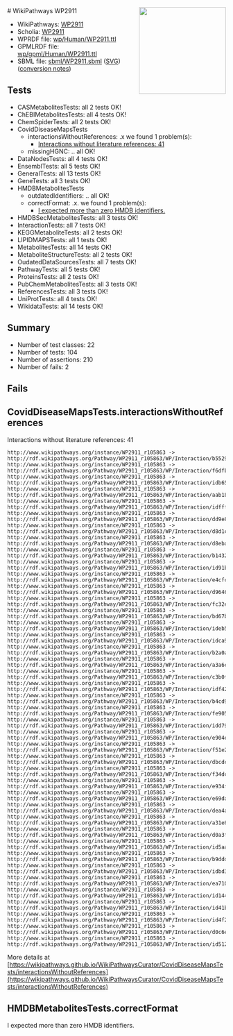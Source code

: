 <img style="float: right; width: 200px" src="../logo.png" />
# WikiPathways WP2911

* WikiPathways: [WP2911](https://identifiers.org/wikipathways:WP2911)
* Scholia: [WP2911](https://scholia.toolforge.org/wikipathways/WP2911)
* WPRDF file: [wp/Human/WP2911.ttl](../wp/Human/WP2911.ttl)
* GPMLRDF file: [wp/gpml/Human/WP2911.ttl](../wp/gpml/Human/WP2911.ttl)
* SBML file: [sbml/WP2911.sbml](../sbml/WP2911.sbml) ([SVG](../sbml/WP2911.svg)) ([conversion notes](../sbml/WP2911.txt))

## Tests
* CASMetabolitesTests: all 2 tests OK!
* ChEBIMetabolitesTests: all 4 tests OK!
* ChemSpiderTests: all 2 tests OK!
* CovidDiseaseMapsTests
    * interactionsWithoutReferences: .x we found 1 problem(s):
        * [Interactions without literature references: 41](#9701cd3f)
    * missingHGNC: .. all OK!
* DataNodesTests: all 4 tests OK!
* EnsemblTests: all 5 tests OK!
* GeneralTests: all 13 tests OK!
* GeneTests: all 3 tests OK!
* HMDBMetabolitesTests
    * outdatedIdentifiers: .. all OK!
    * correctFormat: .x. we found 1 problem(s):
        * [I expected more than zero HMDB identifiers.](#ad154c1e)
* HMDBSecMetabolitesTests: all 3 tests OK!
* InteractionTests: all 7 tests OK!
* KEGGMetaboliteTests: all 2 tests OK!
* LIPIDMAPSTests: all 1 tests OK!
* MetabolitesTests: all 14 tests OK!
* MetaboliteStructureTests: all 2 tests OK!
* OudatedDataSourcesTests: all 7 tests OK!
* PathwayTests: all 5 tests OK!
* ProteinsTests: all 2 tests OK!
* PubChemMetabolitesTests: all 3 tests OK!
* ReferencesTests: all 3 tests OK!
* UniProtTests: all 4 tests OK!
* WikidataTests: all 14 tests OK!


## Summary

* Number of test classes: 22
* Number of tests: 104
* Number of assertions: 210
* Number of fails: 2

## Fails

<a name="9701cd3f" />

## CovidDiseaseMapsTests.interactionsWithoutReferences

Interactions without literature references: 41
```
http://www.wikipathways.org/instance/WP2911_r105863 -> http://rdf.wikipathways.org/Pathway/WP2911_r105863/WP/Interaction/b5529
http://www.wikipathways.org/instance/WP2911_r105863 -> http://rdf.wikipathways.org/Pathway/WP2911_r105863/WP/Interaction/f6dfb
http://www.wikipathways.org/instance/WP2911_r105863 -> http://rdf.wikipathways.org/Pathway/WP2911_r105863/WP/Interaction/idb655dc91
http://www.wikipathways.org/instance/WP2911_r105863 -> http://rdf.wikipathways.org/Pathway/WP2911_r105863/WP/Interaction/aab18
http://www.wikipathways.org/instance/WP2911_r105863 -> http://rdf.wikipathways.org/Pathway/WP2911_r105863/WP/Interaction/idfff7b332
http://www.wikipathways.org/instance/WP2911_r105863 -> http://rdf.wikipathways.org/Pathway/WP2911_r105863/WP/Interaction/dd9e8
http://www.wikipathways.org/instance/WP2911_r105863 -> http://rdf.wikipathways.org/Pathway/WP2911_r105863/WP/Interaction/d8d1c
http://www.wikipathways.org/instance/WP2911_r105863 -> http://rdf.wikipathways.org/Pathway/WP2911_r105863/WP/Interaction/d8eba
http://www.wikipathways.org/instance/WP2911_r105863 -> http://rdf.wikipathways.org/Pathway/WP2911_r105863/WP/Interaction/b1432
http://www.wikipathways.org/instance/WP2911_r105863 -> http://rdf.wikipathways.org/Pathway/WP2911_r105863/WP/Interaction/id91bb38be
http://www.wikipathways.org/instance/WP2911_r105863 -> http://rdf.wikipathways.org/Pathway/WP2911_r105863/WP/Interaction/e4cfc
http://www.wikipathways.org/instance/WP2911_r105863 -> http://rdf.wikipathways.org/Pathway/WP2911_r105863/WP/Interaction/d9646
http://www.wikipathways.org/instance/WP2911_r105863 -> http://rdf.wikipathways.org/Pathway/WP2911_r105863/WP/Interaction/fc32e
http://www.wikipathways.org/instance/WP2911_r105863 -> http://rdf.wikipathways.org/Pathway/WP2911_r105863/WP/Interaction/bd67b
http://www.wikipathways.org/instance/WP2911_r105863 -> http://rdf.wikipathways.org/Pathway/WP2911_r105863/WP/Interaction/ideb5454ed
http://www.wikipathways.org/instance/WP2911_r105863 -> http://rdf.wikipathways.org/Pathway/WP2911_r105863/WP/Interaction/idca992113
http://www.wikipathways.org/instance/WP2911_r105863 -> http://rdf.wikipathways.org/Pathway/WP2911_r105863/WP/Interaction/b2a0a
http://www.wikipathways.org/instance/WP2911_r105863 -> http://rdf.wikipathways.org/Pathway/WP2911_r105863/WP/Interaction/a3a6c
http://www.wikipathways.org/instance/WP2911_r105863 -> http://rdf.wikipathways.org/Pathway/WP2911_r105863/WP/Interaction/c3b0f
http://www.wikipathways.org/instance/WP2911_r105863 -> http://rdf.wikipathways.org/Pathway/WP2911_r105863/WP/Interaction/idf425f5dc
http://www.wikipathways.org/instance/WP2911_r105863 -> http://rdf.wikipathways.org/Pathway/WP2911_r105863/WP/Interaction/b4cd9
http://www.wikipathways.org/instance/WP2911_r105863 -> http://rdf.wikipathways.org/Pathway/WP2911_r105863/WP/Interaction/fe905
http://www.wikipathways.org/instance/WP2911_r105863 -> http://rdf.wikipathways.org/Pathway/WP2911_r105863/WP/Interaction/idd79087b9
http://www.wikipathways.org/instance/WP2911_r105863 -> http://rdf.wikipathways.org/Pathway/WP2911_r105863/WP/Interaction/e904e
http://www.wikipathways.org/instance/WP2911_r105863 -> http://rdf.wikipathways.org/Pathway/WP2911_r105863/WP/Interaction/f51e2
http://www.wikipathways.org/instance/WP2911_r105863 -> http://rdf.wikipathways.org/Pathway/WP2911_r105863/WP/Interaction/dbcdc
http://www.wikipathways.org/instance/WP2911_r105863 -> http://rdf.wikipathways.org/Pathway/WP2911_r105863/WP/Interaction/f34dc
http://www.wikipathways.org/instance/WP2911_r105863 -> http://rdf.wikipathways.org/Pathway/WP2911_r105863/WP/Interaction/e934f
http://www.wikipathways.org/instance/WP2911_r105863 -> http://rdf.wikipathways.org/Pathway/WP2911_r105863/WP/Interaction/e69da
http://www.wikipathways.org/instance/WP2911_r105863 -> http://rdf.wikipathways.org/Pathway/WP2911_r105863/WP/Interaction/dea4a
http://www.wikipathways.org/instance/WP2911_r105863 -> http://rdf.wikipathways.org/Pathway/WP2911_r105863/WP/Interaction/a31e8
http://www.wikipathways.org/instance/WP2911_r105863 -> http://rdf.wikipathways.org/Pathway/WP2911_r105863/WP/Interaction/d0a3f
http://www.wikipathways.org/instance/WP2911_r105863 -> http://rdf.wikipathways.org/Pathway/WP2911_r105863/WP/Interaction/id5aa1dc04
http://www.wikipathways.org/instance/WP2911_r105863 -> http://rdf.wikipathways.org/Pathway/WP2911_r105863/WP/Interaction/b9ddd
http://www.wikipathways.org/instance/WP2911_r105863 -> http://rdf.wikipathways.org/Pathway/WP2911_r105863/WP/Interaction/idbd30bbbd
http://www.wikipathways.org/instance/WP2911_r105863 -> http://rdf.wikipathways.org/Pathway/WP2911_r105863/WP/Interaction/ea710
http://www.wikipathways.org/instance/WP2911_r105863 -> http://rdf.wikipathways.org/Pathway/WP2911_r105863/WP/Interaction/id144659b3
http://www.wikipathways.org/instance/WP2911_r105863 -> http://rdf.wikipathways.org/Pathway/WP2911_r105863/WP/Interaction/id41bcc3ca
http://www.wikipathways.org/instance/WP2911_r105863 -> http://rdf.wikipathways.org/Pathway/WP2911_r105863/WP/Interaction/id4f2d2caa
http://www.wikipathways.org/instance/WP2911_r105863 -> http://rdf.wikipathways.org/Pathway/WP2911_r105863/WP/Interaction/d0c6e
http://www.wikipathways.org/instance/WP2911_r105863 -> http://rdf.wikipathways.org/Pathway/WP2911_r105863/WP/Interaction/id512cc253
```

More details at [https://wikipathways.github.io/WikiPathwaysCurator/CovidDiseaseMapsTests/interactionsWithoutReferences](https://wikipathways.github.io/WikiPathwaysCurator/CovidDiseaseMapsTests/interactionsWithoutReferences)

<a name="ad154c1e" />

## HMDBMetabolitesTests.correctFormat

I expected more than zero HMDB identifiers.
